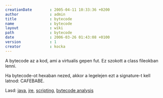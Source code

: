 ```yaml
---
creationDate        : 2005-04-11 10:33:36 +0200 
author              : admin 
title               : bytecode 
name                : bytecode 
layout              : wiki 
path                : bytecode 
date                : 2006-03-26 01:43:08 +0100 
version             : 1 
creator             : kocka 
---
```

A bytecode az a kod, ami a virtualis gepen fut. Ez szokott a class fileokban lenni.

Ha bytecode-ot hexaban nezed, akkor a legelejen ezt a signature-t kell latnod: CAFEBABE.

Lasd: [java](java.html), [jre](JRE.html), [scripting](scripting.html), [bytecode analysis](Missing.html)
